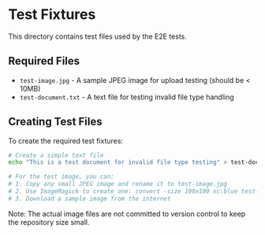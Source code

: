 # Test Fixtures

This directory contains test files used by the E2E tests.

## Required Files

- `test-image.jpg` - A sample JPEG image for upload testing (should be < 10MB)
- `test-document.txt` - A text file for testing invalid file type handling

## Creating Test Files

To create the required test fixtures:

```bash
# Create a simple text file
echo "This is a test document for invalid file type testing" > test-document.txt

# For the test image, you can:
# 1. Copy any small JPEG image and rename it to test-image.jpg
# 2. Use ImageMagick to create one: convert -size 100x100 xc:blue test-image.jpg
# 3. Download a sample image from the internet
```

Note: The actual image files are not committed to version control to keep the repository size small.
